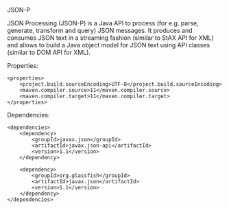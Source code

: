 JSON-P

JSON Processing (JSON-P) is a Java API to process (for e.g. parse, generate, transform and query) 
JSON messages. It produces and consumes JSON text in a streaming fashion (similar to StAX API for XML) 
and allows to build a Java object model for JSON text using API classes (similar to DOM API for XML). 

Properties:

```
<properties>
    <project.build.sourceEncoding>UTF-8</project.build.sourceEncoding>
    <maven.compiler.source>11</maven.compiler.source>
    <maven.compiler.target>11</maven.compiler.target>
</properties>
```


Dependencies:

```
<dependencies>
    <dependency>
        <groupId>javax.json</groupId>
        <artifactId>javax.json-api</artifactId>
        <version>1.1</version>
    </dependency>

    <dependency>
        <groupId>org.glassfish</groupId>
        <artifactId>javax.json</artifactId>
        <version>1.1</version>
    </dependency>
</dependencies>
```
